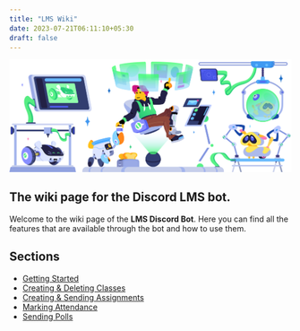 ```yaml
---
title: "LMS Wiki"
date: 2023-07-21T06:11:10+05:30
draft: false
---
```


<div class="center-stuff">

![banner](./banner.png)

</div>

## The wiki page for the Discord LMS bot.

Welcome to the wiki page of the **LMS Discord Bot**. Here you can find all the features that are available through the bot and how to use them.

## Sections

-   [Getting Started](getting-started)
-   [Creating & Deleting Classes](classes)
-   [Creating & Sending Assignments](assignments)
-   [Marking Attendance](attendance)
-   [Sending Polls](polls)
